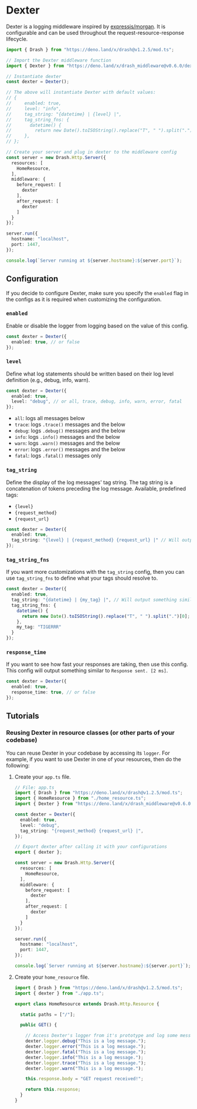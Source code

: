 # Dexter

Dexter is a logging middleware inspired by [expressjs/morgan](https://github.com/expressjs/morgan). It is configurable and can be used throughout the request-resource-response lifecycle.

```typescript
import { Drash } from "https://deno.land/x/drash@v1.2.5/mod.ts";

// Import the Dexter middleware function
import { Dexter } from "https://deno.land/x/drash_middleware@v0.6.0/dexter/mod.ts";

// Instantiate dexter
const dexter = Dexter();

// The above will instantiate Dexter with default values: 
// {
//     enabled: true,
//     level: "info",
//     tag_string: "{datetime} | {level} |",
//     tag_string_fns: {
//       datetime() {
//         return new Date().toISOString().replace("T", " ").split(".")[0];
//     },
// };

// Create your server and plug in dexter to the middleware config
const server = new Drash.Http.Server({
  resources: [
    HomeResource,
  ],
  middleware: {
    before_request: [
      dexter
    ],
    after_request: [
      dexter
    ]
  }
});

server.run({
  hostname: "localhost",
  port: 1447,
});

console.log(`Server running at ${server.hostname}:${server.port}`);
```

## Configuration

If you decide to configure Dexter, make sure you specify the `enabled` flag in the configs as it is required when customizing the configuration.

### `enabled`

Enable or disable the logger from logging based on the value of this config.

```typescript
const dexter = Dexter({
  enabled: true, // or false
});
```

### `level`

Define what log statements should be written based on their log level definition (e.g., debug, info, warn).

```typescript
const dexter = Dexter({
  enabled: true,
  level: "debug", // or all, trace, debug, info, warn, error, fatal
});
```

* `all`: logs all messages below
* `trace`: logs `.trace()` messages and the below
* `debug`: logs `.debug()` messages and the below
* `info`: logs `.info()` messages and the below
* `warn`: logs `.warn()` messages and the below
* `error`: logs `.error()` messages and the below
* `fatal`: logs `.fatal()` messages only


### `tag_string`

Define the display of the log messages' tag string. The tag string is a concatenation of tokens preceding the log message. Available, predefined tags:

* `{level}`
* `{request_method}`
* `{request_url}`

```typescript
const dexter = Dexter({
  enabled: true,
  tag_string: "{level} | {request_method} {request_url} |" // Will output something similar to "INFO | GET /home | The log message."
});
```

### `tag_string_fns`

If you want more customizations with the `tag_string` config, then you can use `tag_string_fns` to define what your tags should resolve to.

```typescript
const dexter = Dexter({
  enabled: true,
  tag_string: "{datetime} | {my_tag} |", // Will output something similar to "2020-07-12 10:32:14 | TIGERRR | The log message."
  tag_string_fns: {
    datetime() {
      return new Date().toISOString().replace("T", " ").split(".")[0];
    },
    my_tag: "TIGERRR"
  }
});
```

### `response_time`

If you want to see how fast your responses are taking, then use this config. This config will output something similar to `Response sent. [2 ms]`.

```typescript
const dexter = Dexter({
  enabled: true,
  response_time: true, // or false
});
```

## Tutorials

### Reusing Dexter in resource classes (or other parts of your codebase)

You can reuse Dexter in your codebase by accessing its `logger`. For example, if you want to use Dexter in one of your resources, then do the following:

1. Create your `app.ts` file.

    ```typescript
    // File: app.ts
    import { Drash } from "https://deno.land/x/drash@v1.2.5/mod.ts";
    import { HomeResource } from "./home_resource.ts";
    import { Dexter } from "https://deno.land/x/drash_middleware@v0.6.0/dexter.ts";

    const dexter = Dexter({
      enabled: true,
      level: "debug",
      tag_string: "{request_method} {request_url} |",
    });

    // Export dexter after calling it with your configurations
    export { dexter };

    const server = new Drash.Http.Server({
      resources: [
        HomeResource,
      ],
      middleware: {
        before_request: [
          dexter
        ],
        after_request: [
          dexter
        ]
      }
    });

    server.run({
      hostname: "localhost",
      port: 1447,
    });

    console.log(`Server running at ${server.hostname}:${server.port}`);
    ```

2. Create your `home_resource` file.

    ```typescript
    import { Drash } from "https://deno.land/x/drash@v1.2.5/mod.ts";
    import { dexter } from "./app.ts";

    export class HomeResource extends Drash.Http.Resource {

      static paths = ["/"];

      public GET() {

        // Access Dexter's logger from it's prototype and log some messages
        dexter.logger.debug("This is a log message.");
        dexter.logger.error("This is a log message.");
        dexter.logger.fatal("This is a log message.");
        dexter.logger.info("This is a log message.");
        dexter.logger.trace("This is a log message.");
        dexter.logger.warn("This is a log message.");

        this.response.body = "GET request received!";

        return this.response;
      }
    }
    ```
